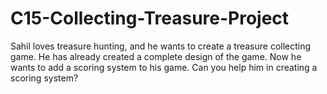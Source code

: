 # C15-Collecting-Treasure-Project
Sahil loves treasure hunting, and he wants to create a treasure collecting game. He has already created a complete design of the game. Now he wants to add a scoring system to his game. Can you help him in creating a scoring system?
